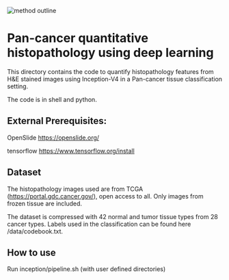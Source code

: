 ![method outline](https://github.com/yufu2015/PathImaging/blob/master/readme.svg)

# Pan-cancer quantitative histopathology using deep learning

This directory contains the code to quantify histopathology features from H&E stained images using Inception-V4 in a Pan-cancer tissue classification setting.

The code is in shell and python.


## External Prerequisites:

OpenSlide
https://openslide.org/

tensorflow
https://www.tensorflow.org/install

## Dataset

The histopathology images used are from TCGA (https://portal.gdc.cancer.gov/), open access to all. Only images from frozen tissue are included.

The dataset is compressed with 42 normal and tumor tissue types from 28 cancer types. Labels used in the classification can be found here /data/codebook.txt.

## How to use
Run inception/pipeline.sh (with user defined directories)


  



